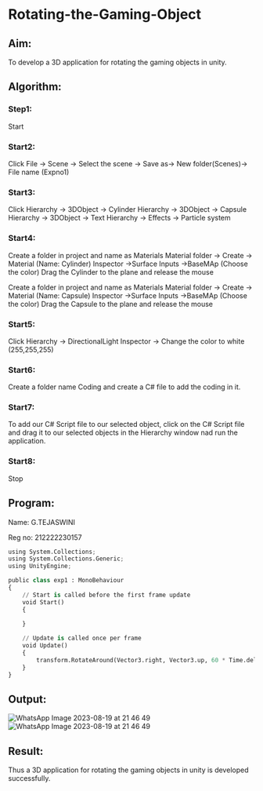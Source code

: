 # Rotating-the-Gaming-Object

## Aim:
To develop a 3D application for rotating the gaming objects in unity.
## Algorithm:
### Step1:
Start
### Start2:
Click File -> Scene -> Select the scene -> Save as-> New folder(Scenes)-> File name (Expno1)
### Start3:
Click Hierarchy -> 3DObject -> Cylinder
Hierarchy -> 3DObject -> Capsule
Hierarchy -> 3DObject -> Text
Hierarchy -> Effects -> Particle system
### Start4:
Create a folder in project and name as Materials
Material folder -> Create -> Material (Name: Cylinder)
Inspector ->Surface Inputs ->BaseMAp (Choose the color)
Drag the Cylinder to the plane and release the mouse

Create a folder in project and name as Materials
Material folder -> Create -> Material (Name: Capsule)
Inspector ->Surface Inputs ->BaseMAp (Choose the color)
Drag the Capsule to the plane and release the mouse

### Start5:
Click Hierarchy -> DirectionalLight
Inspector -> Change the color to white (255,255,255)

### Start6:
Create a folder name Coding and create a C# file to add the coding in it.

### Start7:
To add our C# Script file to our selected object, click on the C# Script file and drag it to our selected objects in the Hierarchy window nad run the application.

### Start8:
Stop

## Program:
Name: G.TEJASWINI

Reg no: 212222230157

```python
using System.Collections;
using System.Collections.Generic;
using UnityEngine;

public class exp1 : MonoBehaviour
{
    // Start is called before the first frame update
    void Start()
    {
        
    }

    // Update is called once per frame
    void Update()
    {
        transform.RotateAround(Vector3.right, Vector3.up, 60 * Time.deltaTime);
    }
}
```
## Output:
![WhatsApp Image 2023-08-19 at 21 46 49](https://github.com/TejaswiniGugananthan/Rotating-the-Gaming-Object/assets/121222763/a9e86342-0600-4de9-aecd-08ed05a47dff)
![WhatsApp Image 2023-08-19 at 21 46 49](https://github.com/TejaswiniGugananthan/Rotating-the-Gaming-Object/assets/121222763/e0427218-faa0-41e3-9bbb-df2a37d2a4a3)

## Result:
Thus a 3D application for rotating the gaming objects in unity is developed successfully.
